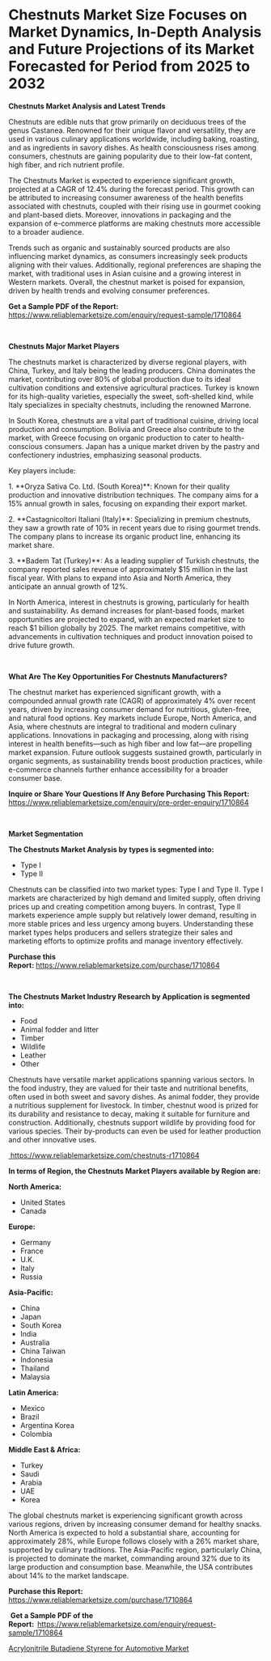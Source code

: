 <p><h1>Chestnuts Market Size Focuses on Market Dynamics, In-Depth Analysis and Future Projections of its Market Forecasted for Period from 2025 to 2032</h1></p><p><strong>Chestnuts Market Analysis and Latest Trends</strong></p>
<p><p>Chestnuts are edible nuts that grow primarily on deciduous trees of the genus Castanea. Renowned for their unique flavor and versatility, they are used in various culinary applications worldwide, including baking, roasting, and as ingredients in savory dishes. As health consciousness rises among consumers, chestnuts are gaining popularity due to their low-fat content, high fiber, and rich nutrient profile.</p><p>The Chestnuts Market is expected to experience significant growth, projected at a CAGR of 12.4% during the forecast period. This growth can be attributed to increasing consumer awareness of the health benefits associated with chestnuts, coupled with their rising use in gourmet cooking and plant-based diets. Moreover, innovations in packaging and the expansion of e-commerce platforms are making chestnuts more accessible to a broader audience. </p><p>Trends such as organic and sustainably sourced products are also influencing market dynamics, as consumers increasingly seek products aligning with their values. Additionally, regional preferences are shaping the market, with traditional uses in Asian cuisine and a growing interest in Western markets. Overall, the chestnut market is poised for expansion, driven by health trends and evolving consumer preferences.</p></p>
<p><strong>Get a Sample PDF of the Report:&nbsp;</strong> <a href="https://www.reliablemarketsize.com/enquiry/request-sample/1710864?utm_campaign=1143&utm_medium=2&utm_source=Github&utm_content=ia&utm_term=10012025&utm_id=chestnuts">https://www.reliablemarketsize.com/enquiry/request-sample/1710864</a></p>
<p>&nbsp;</p>
<p><strong>Chestnuts Major Market Players</strong></p>
<p><p>The chestnuts market is characterized by diverse regional players, with China, Turkey, and Italy being the leading producers. China dominates the market, contributing over 80% of global production due to its ideal cultivation conditions and extensive agricultural practices. Turkey is known for its high-quality varieties, especially the sweet, soft-shelled kind, while Italy specializes in specialty chestnuts, including the renowned Marrone.</p><p>In South Korea, chestnuts are a vital part of traditional cuisine, driving local production and consumption. Bolivia and Greece also contribute to the market, with Greece focusing on organic production to cater to health-conscious consumers. Japan has a unique market driven by the pastry and confectionery industries, emphasizing seasonal products.</p><p>Key players include:</p><p>1. **Oryza Sativa Co. Ltd. (South Korea)**: Known for their quality production and innovative distribution techniques. The company aims for a 15% annual growth in sales, focusing on expanding their export market.</p><p>2. **Castagnicoltori Italiani (Italy)**: Specializing in premium chestnuts, they saw a growth rate of 10% in recent years due to rising gourmet trends. The company plans to increase its organic product line, enhancing its market share.</p><p>3. **Badem Tat (Turkey)**: As a leading supplier of Turkish chestnuts, the company reported sales revenue of approximately $15 million in the last fiscal year. With plans to expand into Asia and North America, they anticipate an annual growth of 12%.</p><p>In North America, interest in chestnuts is growing, particularly for health and sustainability. As demand increases for plant-based foods, market opportunities are projected to expand, with an expected market size to reach $1 billion globally by 2025. The market remains competitive, with advancements in cultivation techniques and product innovation poised to drive future growth.</p></p>
<p>&nbsp;</p>
<p><strong>What Are The Key Opportunities For Chestnuts Manufacturers?</strong></p>
<p><p>The chestnut market has experienced significant growth, with a compounded annual growth rate (CAGR) of approximately 4% over recent years, driven by increasing consumer demand for nutritious, gluten-free, and natural food options. Key markets include Europe, North America, and Asia, where chestnuts are integral to traditional and modern culinary applications. Innovations in packaging and processing, along with rising interest in health benefits—such as high fiber and low fat—are propelling market expansion. Future outlook suggests sustained growth, particularly in organic segments, as sustainability trends boost production practices, while e-commerce channels further enhance accessibility for a broader consumer base.</p></p>
<p><strong>Inquire or Share Your Questions If Any Before Purchasing This Report:</strong> <a href="https://www.reliablemarketsize.com/enquiry/pre-order-enquiry/1710864?utm_campaign=1143&utm_medium=2&utm_source=Github&utm_content=ia&utm_term=10012025&utm_id=chestnuts">https://www.reliablemarketsize.com/enquiry/pre-order-enquiry/1710864</a></p>
<p>&nbsp;</p>
<p><strong>Market Segmentation</strong></p>
<p><strong>The Chestnuts Market Analysis by types is segmented into:</strong></p>
<p><ul><li>Type I</li><li>Type II</li></ul></p>
<p><p>Chestnuts can be classified into two market types: Type I and Type II. Type I markets are characterized by high demand and limited supply, often driving prices up and creating competition among buyers. In contrast, Type II markets experience ample supply but relatively lower demand, resulting in more stable prices and less urgency among buyers. Understanding these market types helps producers and sellers strategize their sales and marketing efforts to optimize profits and manage inventory effectively.</p></p>
<p><strong>Purchase this Report:&nbsp;</strong><a href="https://www.reliablemarketsize.com/purchase/1710864?utm_campaign=1143&utm_medium=2&utm_source=Github&utm_content=ia&utm_term=10012025&utm_id=chestnuts">https://www.reliablemarketsize.com/purchase/1710864</a></p>
<p>&nbsp;</p>
<p><strong>The Chestnuts Market Industry Research by Application is segmented into:</strong></p>
<p><ul><li>Food</li><li>Animal fodder and litter</li><li>Timber</li><li>Wildlife</li><li>Leather</li><li>Other</li></ul></p>
<p><p>Chestnuts have versatile market applications spanning various sectors. In the food industry, they are valued for their taste and nutritional benefits, often used in both sweet and savory dishes. As animal fodder, they provide a nutritious supplement for livestock. In timber, chestnut wood is prized for its durability and resistance to decay, making it suitable for furniture and construction. Additionally, chestnuts support wildlife by providing food for various species. Their by-products can even be used for leather production and other innovative uses.</p></p>
<p><a href="https://www.reliablemarketsize.com/chestnuts-r1710864?utm_campaign=1143&utm_medium=2&utm_source=Github&utm_content=ia&utm_term=10012025&utm_id=chestnuts">&nbsp;https://www.reliablemarketsize.com/chestnuts-r1710864</a></p>
<p><strong>In terms of Region, the Chestnuts Market Players available by Region are:</strong></p>
<p>
    <p> <strong> North America: </strong>
        <ul>
            <li>United States</li>
            <li>Canada</li>
        </ul>
        </p> 
    <p> <strong> Europe: </strong>
        <ul>
            <li>Germany</li>
            <li>France</li>
            <li>U.K.</li>
            <li>Italy</li>
            <li>Russia</li>
        </ul>
        </p> 
    <p> <strong> Asia-Pacific: </strong>
        <ul>
            <li>China</li>
            <li>Japan</li>
            <li>South Korea</li>
            <li>India</li>
            <li>Australia</li>
            <li>China Taiwan</li>
            <li>Indonesia</li>
            <li>Thailand</li>
            <li>Malaysia</li>
        </ul>
        </p> 
    <p> <strong> Latin America: </strong>
        <ul>
            <li>Mexico</li>
            <li>Brazil</li>
            <li>Argentina Korea</li>
            <li>Colombia</li>
        </ul>
        </p> 
    <p> <strong> Middle East & Africa: </strong>
        <ul>
            <li>Turkey</li>
            <li>Saudi</li>
            <li>Arabia</li>
            <li>UAE</li>
            <li>Korea</li>
        </ul>
    </p>
    </p>
<p><p>The global chestnuts market is experiencing significant growth across various regions, driven by increasing consumer demand for healthy snacks. North America is expected to hold a substantial share, accounting for approximately 28%, while Europe follows closely with a 26% market share, supported by culinary traditions. The Asia-Pacific region, particularly China, is projected to dominate the market, commanding around 32% due to its large production and consumption base. Meanwhile, the USA contributes about 14% to the market landscape.</p></p>
<p><strong>Purchase this Report: </strong><a href="https://www.reliablemarketsize.com/purchase/1710864?utm_campaign=1143&utm_medium=2&utm_source=Github&utm_content=ia&utm_term=10012025&utm_id=chestnuts">https://www.reliablemarketsize.com/purchase/1710864</a></p>
<p>&nbsp;<strong>Get a Sample PDF of the Report:&nbsp;&nbsp;</strong><a href="https://www.reliablemarketsize.com/enquiry/request-sample/1710864?utm_campaign=1143&utm_medium=2&utm_source=Github&utm_content=ia&utm_term=10012025&utm_id=chestnuts">https://www.reliablemarketsize.com/enquiry/request-sample/1710864</a></p>
<p><strong></strong></p>
<p><p><a href="https://github.com/castoriffic/Market-Research-Report-List-5/blob/main/acrylonitrile-butadiene-styrene-for-automotive-market.md?utm_campaign=1143&utm_medium=2&utm_source=Github&utm_content=ia&utm_term=10012025&utm_id=chestnuts">Acrylonitrile Butadiene Styrene for Automotive Market</a></p></p>